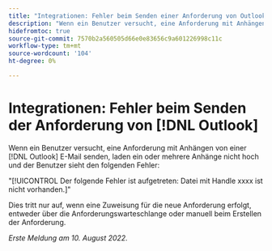 ```yaml
---
title: "Integrationen: Fehler beim Senden einer Anforderung von Outlook "
description: "Wenn ein Benutzer versucht, eine Anforderung mit Anhängen von einem [!DNL Outlook] E-Mail senden, laden ein oder mehrere Anhänge nicht hoch und der Benutzer sieht einen Fehler."
hidefromtoc: true
source-git-commit: 7570b2a560505d66e0e83656c9a601226998c11c
workflow-type: tm+mt
source-wordcount: '104'
ht-degree: 0%

---
```



# Integrationen: Fehler beim Senden der Anforderung von [!DNL Outlook]

Wenn ein Benutzer versucht, eine Anforderung mit Anhängen von einer [!DNL Outlook] E-Mail senden, laden ein oder mehrere Anhänge nicht hoch und der Benutzer sieht den folgenden Fehler:

&quot;[!UICONTROL Der folgende Fehler ist aufgetreten: Datei mit Handle xxxx ist nicht vorhanden.]&quot;

Dies tritt nur auf, wenn eine Zuweisung für die neue Anforderung erfolgt, entweder über die Anforderungswarteschlange oder manuell beim Erstellen der Anforderung.

_Erste Meldung am 10. August 2022._

